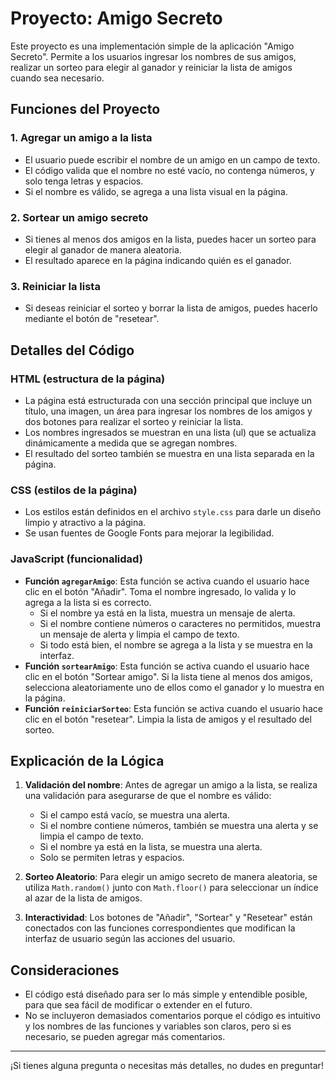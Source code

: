 # Proyecto: Amigo Secreto

Este proyecto es una implementación simple de la aplicación "Amigo Secreto". Permite a los usuarios ingresar los nombres de sus amigos, realizar un sorteo para elegir al ganador y reiniciar la lista de amigos cuando sea necesario.

## Funciones del Proyecto

### 1. **Agregar un amigo a la lista**
   - El usuario puede escribir el nombre de un amigo en un campo de texto.
   - El código valida que el nombre no esté vacío, no contenga números, y solo tenga letras y espacios.
   - Si el nombre es válido, se agrega a una lista visual en la página.

### 2. **Sortear un amigo secreto**
   - Si tienes al menos dos amigos en la lista, puedes hacer un sorteo para elegir al ganador de manera aleatoria.
   - El resultado aparece en la página indicando quién es el ganador.

### 3. **Reiniciar la lista**
   - Si deseas reiniciar el sorteo y borrar la lista de amigos, puedes hacerlo mediante el botón de "resetear".

## Detalles del Código

### **HTML (estructura de la página)**
   - La página está estructurada con una sección principal que incluye un título, una imagen, un área para ingresar los nombres de los amigos y dos botones para realizar el sorteo y reiniciar la lista.
   - Los nombres ingresados se muestran en una lista (ul) que se actualiza dinámicamente a medida que se agregan nombres.
   - El resultado del sorteo también se muestra en una lista separada en la página.

### **CSS (estilos de la página)**
   - Los estilos están definidos en el archivo `style.css` para darle un diseño limpio y atractivo a la página.
   - Se usan fuentes de Google Fonts para mejorar la legibilidad.

### **JavaScript (funcionalidad)**
   - **Función `agregarAmigo`**: Esta función se activa cuando el usuario hace clic en el botón "Añadir". Toma el nombre ingresado, lo valida y lo agrega a la lista si es correcto.
     - Si el nombre ya está en la lista, muestra un mensaje de alerta.
     - Si el nombre contiene números o caracteres no permitidos, muestra un mensaje de alerta y limpia el campo de texto.
     - Si todo está bien, el nombre se agrega a la lista y se muestra en la interfaz.
   - **Función `sortearAmigo`**: Esta función se activa cuando el usuario hace clic en el botón "Sortear amigo". Si la lista tiene al menos dos amigos, selecciona aleatoriamente uno de ellos como el ganador y lo muestra en la página.
   - **Función `reiniciarSorteo`**: Esta función se activa cuando el usuario hace clic en el botón "resetear". Limpia la lista de amigos y el resultado del sorteo.

## Explicación de la Lógica

1. **Validación del nombre**: Antes de agregar un amigo a la lista, se realiza una validación para asegurarse de que el nombre es válido:
   - Si el campo está vacío, se muestra una alerta.
   - Si el nombre contiene números, también se muestra una alerta y se limpia el campo de texto.
   - Si el nombre ya está en la lista, se muestra una alerta.
   - Solo se permiten letras y espacios.
   
2. **Sorteo Aleatorio**: Para elegir un amigo secreto de manera aleatoria, se utiliza `Math.random()` junto con `Math.floor()` para seleccionar un índice al azar de la lista de amigos.

3. **Interactividad**: Los botones de "Añadir", "Sortear" y "Resetear" están conectados con las funciones correspondientes que modifican la interfaz de usuario según las acciones del usuario.

## Consideraciones

- El código está diseñado para ser lo más simple y entendible posible, para que sea fácil de modificar o extender en el futuro.
- No se incluyeron demasiados comentarios porque el código es intuitivo y los nombres de las funciones y variables son claros, pero si es necesario, se pueden agregar más comentarios.

---

¡Si tienes alguna pregunta o necesitas más detalles, no dudes en preguntar!
